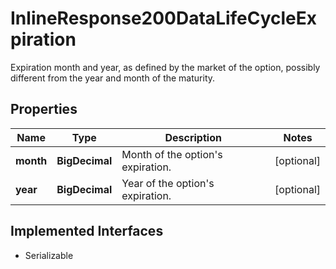 

# InlineResponse200DataLifeCycleExpiration

Expiration month and year, as defined by the market of the option, possibly different from the year and month of the maturity.

## Properties

Name | Type | Description | Notes
------------ | ------------- | ------------- | -------------
**month** | **BigDecimal** | Month of the option&#39;s expiration. |  [optional]
**year** | **BigDecimal** | Year of the option&#39;s expiration. |  [optional]


## Implemented Interfaces

* Serializable


